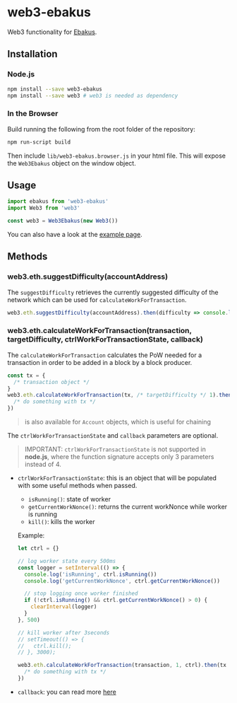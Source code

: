 # web3-ebakus

Web3 functionality for [Ebakus](https://ebakus.com).

## Installation

### Node.js

```bash
npm install --save web3-ebakus
npm install --save web3 # web3 is needed as dependency
```

### In the Browser

Build running the following from the root folder of the repository:

```bash
npm run-script build
```

Then include `lib/web3-ebakus.browser.js` in your html file.
This will expose the `Web3Ebakus` object on the window object.

## Usage

```js
import ebakus from 'web3-ebakus'
import Web3 from 'web3'

const web3 = Web3Ebakus(new Web3())
```

You can also have a look at the [example page](example/index.html).

## Methods

### web3.eth.suggestDifficulty(accountAddress)

The `suggestDifficulty` retrieves the currently suggested difficulty of the network which can be used for `calculateWorkForTransaction`.

```js
web3.eth.suggestDifficulty(accountAddress).then(difficulty => console.log)
```

### web3.eth.calculateWorkForTransaction(transaction, targetDifficulty, ctrlWorkForTransactionState, callback)

The `calculateWorkForTransaction` calculates the PoW needed for a transaction in order to be added in a block by a block producer.

```js
const tx = {
  /* transaction object */
}
web3.eth.calculateWorkForTransaction(tx, /* targetDifficulty */ 1).then(tx => {
  /* do something with tx */
})
```

> is also available for `Account` objects, which is useful for chaining

The `ctrlWorkForTransactionState` and `callback` parameters are optional.

> IMPORTANT: `ctrlWorkForTransactionState` is not supported in **node.js**, where the function signature accepts only 3 parameters instead of 4.

- `ctrlWorkForTransactionState`: this is an object that will be populated with some useful methods when passed.

  - `isRunning()`: state of worker
  - `getCurrentWorkNonce()`: returns the current workNonce while worker is running
  - `kill()`: kills the worker

  Example:

  ```js
  let ctrl = {}

  // log worker state every 500ms
  const logger = setInterval(() => {
    console.log('isRunning', ctrl.isRunning())
    console.log('getCurrentWorkNonce', ctrl.getCurrentWorkNonce())

    // stop logging once worker finished
    if (!ctrl.isRunning() && ctrl.getCurrentWorkNonce() > 0) {
      clearInterval(logger)
    }
  }, 500)

  // kill worker after 3seconds
  // setTimeout(() => {
  //   ctrl.kill();
  // }, 3000);

  web3.eth.calculateWorkForTransaction(transaction, 1, ctrl).then(tx => {
    /* do something with tx */
  })
  ```

- `callback`: you can read more [here](https://web3js.readthedocs.io/en/1.0/callbacks-promises-events.html)

